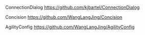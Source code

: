 ﻿



ConnectionDialog
https://github.com/kjbartel/ConnectionDialog


Concision
https://github.com/WangLangJing/Concision

AgilityConfig
https://github.com/WangLangJing/AgilityConfig